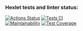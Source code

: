 ### Hexlet tests and linter status:
[![Actions Status](https://github.com/spacewalrus73/python-project-50/workflows/hexlet-check/badge.svg)](https://github.com/spacewalrus73/python-project-50/actions) [![Tests CI](https://github.com/spacewalrus73/python-project-50/tree/main/.github/workflows/Project_check.yml/badge.svg)](https://github.com/spacewalrus73/python-project-50/actions)  
[![Maintainability](https://api.codeclimate.com/v1/badges/78249a13e03c7c051d4f/maintainability)](https://codeclimate.com/github/spacewalrus73/python-project-50/maintainability)  [![Test Coverage](https://api.codeclimate.com/v1/badges/78249a13e03c7c051d4f/test_coverage)](https://codeclimate.com/github/spacewalrus73/python-project-50/test_coverage)
